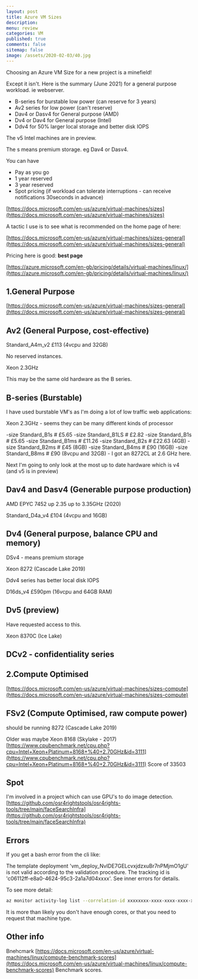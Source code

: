 ```yaml
---
layout: post
title: Azure VM Sizes
description: 
menu: review
categories: VM 
published: true 
comments: false     
sitemap: false
image: /assets/2020-02-03/40.jpg
---
```



<!-- [![Bitcoin logo](/assets/2021-02-19/bitcoin.svg "Bitcoin"){:width="500px"}](/assets/2021-02-19/bitcoin.svg) -->

Choosing an Azure VM Size for a new project is a minefield!

Except it isn't. Here is the summary (June 2021) for a general purpose workload. ie webserver.

- B-series for burstable low power (can reserve for 3 years)
- Av2 series for low power (can't reserve)
- Dav4 or Dasv4 for General purpose (AMD)
- Dv4 or Dav4 for General purpose (Intel)
- Ddv4 for 50% larger local storage and better disk IOPS

The v5 Intel machines are in preview.

The s means premium storage. eg Dav4 or Dasv4.

You can have

- Pay as you go
- 1 year reserved
- 3 year reserved
- Spot pricing (if workload can tolerate interruptions - can receive notifications 30seconds in advance)


[https://docs.microsoft.com/en-us/azure/virtual-machines/sizes](https://docs.microsoft.com/en-us/azure/virtual-machines/sizes)

A tactic I use is to see what is recommended on the home page of here:

[https://docs.microsoft.com/en-us/azure/virtual-machines/sizes-general](https://docs.microsoft.com/en-us/azure/virtual-machines/sizes-general)

Pricing here is good: **best page**

[https://azure.microsoft.com/en-gb/pricing/details/virtual-machines/linux/](https://azure.microsoft.com/en-gb/pricing/details/virtual-machines/linux/) 

## 1.General Purpose

[https://docs.microsoft.com/en-us/azure/virtual-machines/sizes-general](https://docs.microsoft.com/en-us/azure/virtual-machines/sizes-general)

## Av2 (General Purpose, cost-effective)
Standard_A4m_v2 £113 (4vcpu and 32GB)

No reserved instances.

Xeon 2.3GHz

This may be the same old hardware as the B series.

## B-series (Burstable)
I have used burstable VM's as I'm doing a lot of low traffic web applications:

Xeon 2.3GHz - seems they can be many different kinds of processor

-size Standard_B1s # £5.65
-size Standard_B1LS  # £2.82
-size Standard_B1s # £5.65
-size Standard_B1ms # £11.26
-size Standard_B2s # £22.63 (4GB)
-size Standard_B2ms # £45 (8GB)
-size Standard_B4ms # £90 (16GB)
-size Standard_B8ms # £90 (8vcpu and 32GB) - I got an 8272CL at 2.6 GHz here.

Next I'm going to only look at the most up to date hardware which is v4 (and v5 is in preview)

## Dav4 and Dasv4 (Generable purpose production)
AMD EPYC 7452 up 2.35 up to 3.35GHz (2020)

Standard_D4a_v4 £104 (4vcpu and 16GB)


## Dv4 (General purpose, balance CPU and memory)
DSv4 - means premium storage

Xeon 8272 (Cascade Lake 2019)

Ddv4 series has better local disk IOPS

D16ds_v4 £590pm (16vcpu and 64GB RAM)


## Dv5 (preview)
Have requested access to this.

Xeon 8370C (Ice Lake)

## DCv2 - confidentiality series


## 2.Compute Optimised

[https://docs.microsoft.com/en-us/azure/virtual-machines/sizes-compute](https://docs.microsoft.com/en-us/azure/virtual-machines/sizes-compute)

## FSv2 (Compute Optimised, raw compute power)
should be running 8272 (Cascade Lake 2019)

Older was maybe Xeon 8168 (Skylake - 2017)
[https://www.cpubenchmark.net/cpu.php?cpu=Intel+Xeon+Platinum+8168+%40+2.70GHz&id=3111](https://www.cpubenchmark.net/cpu.php?cpu=Intel+Xeon+Platinum+8168+%40+2.70GHz&id=3111) Score of 33503




## Spot


I'm involved in a project which can use GPU's to do image detection. [https://github.com/osr4rightstools/osr4rights-tools/tree/main/faceSearchInfra](https://github.com/osr4rightstools/osr4rights-tools/tree/main/faceSearchInfra)


## Errors

If you get a bash error from the cli like:

The template deployment 'vm_deploy_NvIDE7GELcvxjdzxuBr7nPMjmO1gU' is not valid according to the validation procedure. The tracking id is 'c06112ff-e8a0-4624-95c3-2a1a7d04xxxx'. See inner errors for details.

To see more detail:

```bash
az monitor activity-log list --correlation-id xxxxxxxx-xxxx-xxxx-xxxx-xxxxxxxxxxxx
```

It is more than likely you don't have enough cores, or that you need to request that machine type.




## Other info

Bnehcmark
[https://docs.microsoft.com/en-us/azure/virtual-machines/linux/compute-benchmark-scores](https://docs.microsoft.com/en-us/azure/virtual-machines/linux/compute-benchmark-scores) Benchmark scores.
